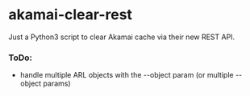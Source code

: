 akamai-clear-rest
=================

Just a Python3 script to clear Akamai cache via their new REST API.

### ToDo:
* handle multiple ARL objects with the --object param (or multiple --object params)
